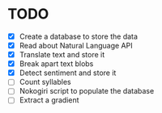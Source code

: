 # TODO

- [x] Create a database to store the data
- [x] Read about Natural Language API
- [x] Translate text and store it
- [x] Break apart text blobs
- [x] Detect sentiment and store it
- [ ] Count syllables 
- [ ] Nokogiri script to populate the database
- [ ] Extract a gradient
